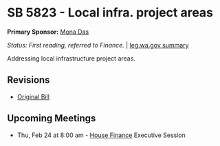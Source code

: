 # SB 5823 - Local infra. project areas
**Primary Sponsor:** [Mona Das](/person/leg/das_mo.md)

*Status: First reading, referred to Finance.* | [leg.wa.gov summary](https://app.leg.wa.gov/billsummary?BillNumber=5823&Year=2021)

Addressing local infrastructure project areas.

## Revisions
* [Original Bill](1/)

## Upcoming Meetings
* Thu, Feb 24 at 8:00 am - [House Finance](/house/2021-22/FIN/) Executive Session